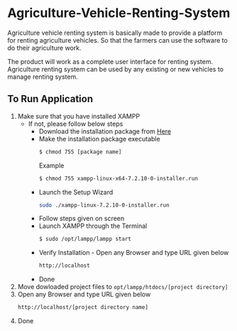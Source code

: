 # Agriculture-Vehicle-Renting-System

Agriculture vehicle renting system is basically made to provide a platform for renting agriculture vehicles. So that the farmers can use the software to do their agriculture work.

The product will work as a complete user interface for renting system. Agriculture renting system can be used by any existing or new vehicles to manage renting system.

## To Run Application
1. Make sure that you have installed XAMPP
    - If not, please follow below steps
      - Download the installation package from [Here](https://www.apachefriends.org/index.html)
      - Make the installation package executable
        ```bash
        $ chmod 755 [package name]
        ```
        Example
        ```bash
        $ chmod 755 xampp-linux-x64-7.2.10-0-installer.run
        ```
      - Launch the Setup Wizard
        ```bash
        sudo ./xampp-linux-7.2.10-0-installer.run
        ```
      - Follow steps given on screen
      -  Launch XAMPP through the Terminal
            ```bash
            $ sudo /opt/lampp/lampp start
            ```
      - Verify Installation - Open any Browser and type URL given below
        ```bash
        http://localhost
        ```
       - Done
2. Move dowloaded project files to ``` opt/lampp/htdocs/[project directory] ```
3. Open any Browser and type URL given below
    ```bash
    http://localhost/[project directory name]
4. Done
